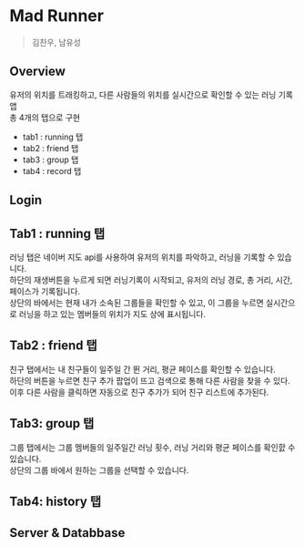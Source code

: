 # Mad Runner
> 김찬우, 남유성

## Overview
유저의 위치를 트래킹하고, 다른 사람들의 위치를 실시간으로 확인할 수 있는 러닝 기록 앱   
총 4개의 탭으로 구현
- tab1 : running 탭
- tab2 : friend 탭
- tab3 : group 탭
- tab4 : record 탭

## Login

## Tab1 : running 탭
러닝 탭은 네이버 지도 api를 사용하여 유저의 위치를 파악하고, 러닝을 기록할 수 있습니다.   
하단의 재생버튼을 누르게 되면 러닝기록이 시작되고, 유저의 러닝 경로, 총 거리, 시간, 페이스가 기록됩니다.   
상단의 바에서는 현재 내가 소속된 그룹들을 확인할 수 있고, 이 그룹을 누르면 실시간으로 러닝을 하고 있는 멤버들의 위치가 지도 상에 표시됩니다.


## Tab2 : friend 탭
친구 탭에서는 내 친구들이 일주일 간 뛴 거리, 평균 페이스를 확인할 수 있습니다.   
하단의 버튼을 누르면 친구 추가 팝업이 뜨고 검색으로 통해 다른 사람을 찾을 수 있다.   
이후 다른 사람을 클릭하면 자동으로 친구 추가가 되어 친구 리스트에 추가된다.


## Tab3: group 탭
그룹 탭에서는 그룹 멤버들의 일주일간 러닝 횟수, 러닝 거리와 평균 페이스를 확인핤 수 있습니다.   
상단의 그룹 바에서 원하는 그룹을 선택할 수 있습니다.   


## Tab4: history 탭

## Server & Databbase